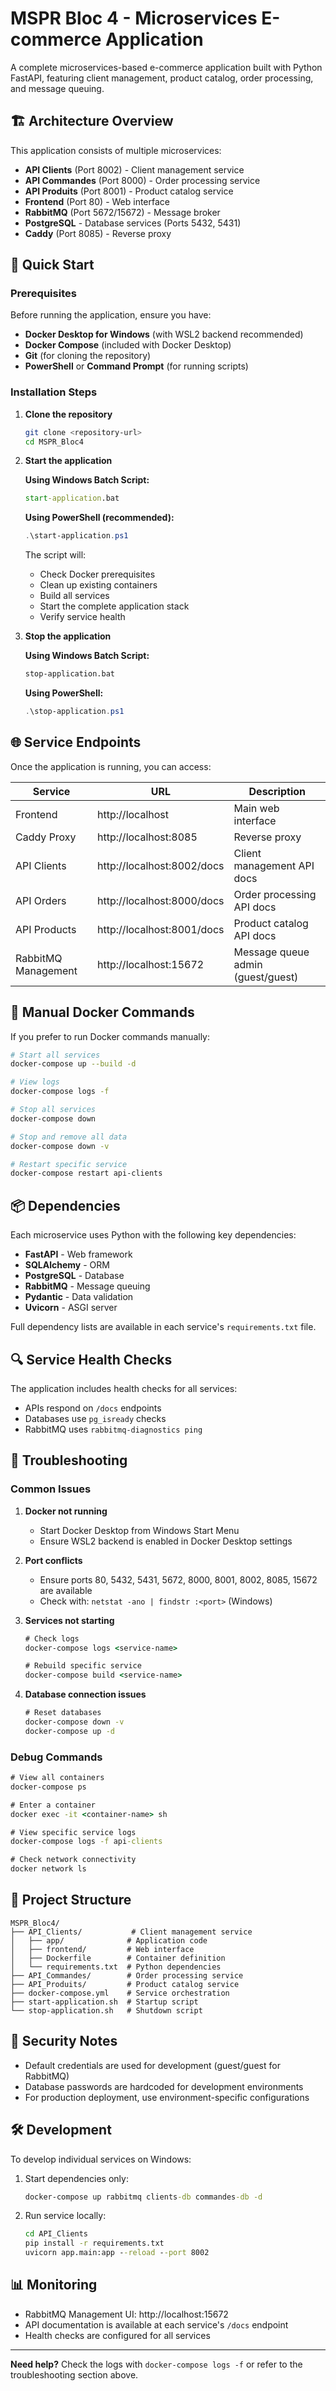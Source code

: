 # MSPR Bloc 4 - Microservices E-commerce Application

A complete microservices-based e-commerce application built with Python FastAPI, featuring client management, product catalog, order processing, and message queuing.

## 🏗️ Architecture Overview

This application consists of multiple microservices:

- **API Clients** (Port 8002) - Client management service
- **API Commandes** (Port 8000) - Order processing service  
- **API Produits** (Port 8001) - Product catalog service
- **Frontend** (Port 80) - Web interface
- **RabbitMQ** (Port 5672/15672) - Message broker
- **PostgreSQL** - Database services (Ports 5432, 5431)
- **Caddy** (Port 8085) - Reverse proxy

## 🚀 Quick Start

### Prerequisites

Before running the application, ensure you have:

- **Docker Desktop for Windows** (with WSL2 backend recommended)
- **Docker Compose** (included with Docker Desktop)
- **Git** (for cloning the repository)
- **PowerShell** or **Command Prompt** (for running scripts)

### Installation Steps

1. **Clone the repository**
   ```bash
   git clone <repository-url>
   cd MSPR_Bloc4
   ```

2. **Start the application**

   **Using Windows Batch Script:**
   ```cmd
   start-application.bat
   ```

   **Using PowerShell (recommended):**
   ```powershell
   .\start-application.ps1
   ```

   The script will:
   - Check Docker prerequisites
   - Clean up existing containers
   - Build all services
   - Start the complete application stack
   - Verify service health

3. **Stop the application**

   **Using Windows Batch Script:**
   ```cmd
   stop-application.bat
   ```

   **Using PowerShell:**
   ```powershell
   .\stop-application.ps1
   ```

## 🌐 Service Endpoints

Once the application is running, you can access:

| Service | URL | Description |
|---------|-----|-------------|
| Frontend | http://localhost | Main web interface |
| Caddy Proxy | http://localhost:8085 | Reverse proxy |
| API Clients | http://localhost:8002/docs | Client management API docs |
| API Orders | http://localhost:8000/docs | Order processing API docs |
| API Products | http://localhost:8001/docs | Product catalog API docs |
| RabbitMQ Management | http://localhost:15672 | Message queue admin (guest/guest) |

## 🔧 Manual Docker Commands

If you prefer to run Docker commands manually:

```bash
# Start all services
docker-compose up --build -d

# View logs
docker-compose logs -f

# Stop all services
docker-compose down

# Stop and remove all data
docker-compose down -v

# Restart specific service
docker-compose restart api-clients
```

## 📦 Dependencies

Each microservice uses Python with the following key dependencies:

- **FastAPI** - Web framework
- **SQLAlchemy** - ORM
- **PostgreSQL** - Database
- **RabbitMQ** - Message queuing
- **Pydantic** - Data validation
- **Uvicorn** - ASGI server

Full dependency lists are available in each service's `requirements.txt` file.

## 🔍 Service Health Checks

The application includes health checks for all services:

- APIs respond on `/docs` endpoints
- Databases use `pg_isready` checks
- RabbitMQ uses `rabbitmq-diagnostics ping`

## 🐛 Troubleshooting

### Common Issues

1. **Docker not running**
   - Start Docker Desktop from Windows Start Menu
   - Ensure WSL2 backend is enabled in Docker Desktop settings

2. **Port conflicts**
   - Ensure ports 80, 5432, 5431, 5672, 8000, 8001, 8002, 8085, 15672 are available
   - Check with: `netstat -ano | findstr :<port>` (Windows)

3. **Services not starting**
   ```cmd
   # Check logs
   docker-compose logs <service-name>
   
   # Rebuild specific service
   docker-compose build <service-name>
   ```

4. **Database connection issues**
   ```cmd
   # Reset databases
   docker-compose down -v
   docker-compose up -d
   ```

### Debug Commands

```cmd
# View all containers
docker-compose ps

# Enter a container
docker exec -it <container-name> sh

# View specific service logs
docker-compose logs -f api-clients

# Check network connectivity
docker network ls
```

## 📁 Project Structure

```
MSPR_Bloc4/
├── API_Clients/           # Client management service
│   ├── app/              # Application code
│   ├── frontend/         # Web interface
│   ├── Dockerfile        # Container definition
│   └── requirements.txt  # Python dependencies
├── API_Commandes/        # Order processing service
├── API_Produits/         # Product catalog service
├── docker-compose.yml    # Service orchestration
├── start-application.sh  # Startup script
└── stop-application.sh   # Shutdown script
```

## 🔐 Security Notes

- Default credentials are used for development (guest/guest for RabbitMQ)
- Database passwords are hardcoded for development environments
- For production deployment, use environment-specific configurations

## 🛠️ Development

To develop individual services on Windows:

1. Start dependencies only:
   ```cmd
   docker-compose up rabbitmq clients-db commandes-db -d
   ```

2. Run service locally:
   ```cmd
   cd API_Clients
   pip install -r requirements.txt
   uvicorn app.main:app --reload --port 8002
   ```

## 📊 Monitoring

- RabbitMQ Management UI: http://localhost:15672
- API documentation is available at each service's `/docs` endpoint
- Health checks are configured for all services

---

**Need help?** Check the logs with `docker-compose logs -f` or refer to the troubleshooting section above.